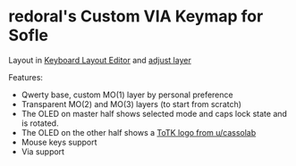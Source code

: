 # redoral's Custom VIA Keymap for Sofle

Layout in [Keyboard Layout Editor](http://www.keyboard-layout-editor.com/#/gists/76efb423a46cbbea75465cb468eef7ff) and [adjust layer](http://www.keyboard-layout-editor.com/#/gists/4bcf66f922cfd54da20ba04905d56bd4)

Features:

-   Qwerty base, custom MO(1) layer by personal preference
-   Transparent MO(2) and MO(3) layers (to start from scratch)
-   The OLED on master half shows selected mode and caps lock state and is rotated.
-   The OLED on the other half shows a [ToTK logo from u/cassolab](https://www.reddit.com/r/MechanicalKeyboards/comments/15v1o4b/made_a_totk_pic_for_my_oled/)
-   Mouse keys support
-   Via support

